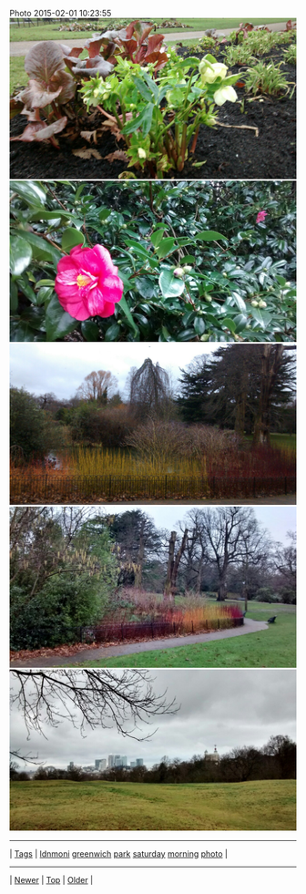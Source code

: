 <!--
title: Photo 2015-02-01 10
date: 2020-06-28T15:02:25.064Z
tags: ldnmoni, greenwich, park, saturday, morning, photo
-->












Photo 2015-02-01 10:23:55
![](109760357827-0.jpg)
![](109760357827-1.jpg)
![](109760357827-2.jpg)
![](109760357827-3.jpg)
![](109760357827-4.jpg)

<!--BOTTOM-POST-NAVIGATION-->
---

| [Tags](tags.md) | [ldnmoni](tag-ldnmoni.md) [greenwich](tag-greenwich.md) [park](tag-park.md) [saturday](tag-saturday.md) [morning](tag-morning.md) [photo](tag-photo.md) |

---

| [Newer](109103659607.md) | [Top](index.md) | [Older](110195652812.md) |